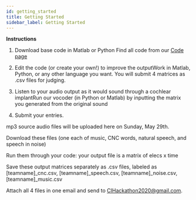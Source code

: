 ```yaml
---
id: getting_started
title: Getting Started
sidebar_label: Getting Started
---
```


**Instructions**

1. Download base code in Matlab or Python Find all code from our [Code page](https://ci-hackathon.squarespace.com/code)

2. Edit the code (or create your own!) to improve the outputWork in Matlab, Python, or any other language you want. You will submit 4 matrices as .csv files for judging.

3. Listen to your audio output as it would sound through a cochlear implantRun our vocoder (in Python or Matlab) by inputting the matrix you generated from the original sound

4. Submit your entries.

mp3 source audio files will be uploaded here on Sunday, May 29th.

Download these files (one each of music, CNC words, natural speech, and speech in noise)

Run them through your code: your output file is a matrix of elecs x time

Save these output matrices separately as .csv files, labeled as [teamname]\_cnc.csv, [teamname]\_speech.csv, [teamname]\_noise.csv, [teamname]\_music.csv

Attach all 4 files in one email and send to CIHackathon2020@gmail.com.
